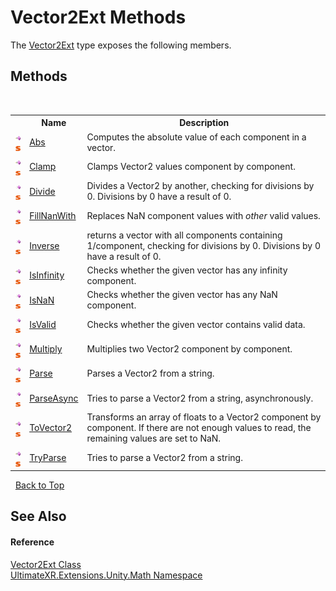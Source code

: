 # Vector2Ext Methods
 

The <a href="T_UltimateXR_Extensions_Unity_Math_Vector2Ext">Vector2Ext</a> type exposes the following members.


## Methods
&nbsp;<table><tr><th></th><th>Name</th><th>Description</th></tr><tr><td>![Public method](media/pubmethod.gif "Public method")![Static member](media/static.gif "Static member")</td><td><a href="M_UltimateXR_Extensions_Unity_Math_Vector2Ext_Abs">Abs</a></td><td>
Computes the absolute value of each component in a vector.</td></tr><tr><td>![Public method](media/pubmethod.gif "Public method")![Static member](media/static.gif "Static member")</td><td><a href="M_UltimateXR_Extensions_Unity_Math_Vector2Ext_Clamp">Clamp</a></td><td>
Clamps Vector2 values component by component.</td></tr><tr><td>![Public method](media/pubmethod.gif "Public method")![Static member](media/static.gif "Static member")</td><td><a href="M_UltimateXR_Extensions_Unity_Math_Vector2Ext_Divide">Divide</a></td><td>
Divides a Vector2 by another, checking for divisions by 0. Divisions by 0 have a result of 0.</td></tr><tr><td>![Public method](media/pubmethod.gif "Public method")![Static member](media/static.gif "Static member")</td><td><a href="M_UltimateXR_Extensions_Unity_Math_Vector2Ext_FillNanWith">FillNanWith</a></td><td>
Replaces NaN component values with *other* valid values.</td></tr><tr><td>![Public method](media/pubmethod.gif "Public method")![Static member](media/static.gif "Static member")</td><td><a href="M_UltimateXR_Extensions_Unity_Math_Vector2Ext_Inverse">Inverse</a></td><td>
returns a vector with all components containing 1/component, checking for divisions by 0. Divisions by 0 have a result of 0.</td></tr><tr><td>![Public method](media/pubmethod.gif "Public method")![Static member](media/static.gif "Static member")</td><td><a href="M_UltimateXR_Extensions_Unity_Math_Vector2Ext_IsInfinity">IsInfinity</a></td><td>
Checks whether the given vector has any infinity component.</td></tr><tr><td>![Public method](media/pubmethod.gif "Public method")![Static member](media/static.gif "Static member")</td><td><a href="M_UltimateXR_Extensions_Unity_Math_Vector2Ext_IsNaN">IsNaN</a></td><td>
Checks whether the given vector has any NaN component.</td></tr><tr><td>![Public method](media/pubmethod.gif "Public method")![Static member](media/static.gif "Static member")</td><td><a href="M_UltimateXR_Extensions_Unity_Math_Vector2Ext_IsValid">IsValid</a></td><td>
Checks whether the given vector contains valid data.</td></tr><tr><td>![Public method](media/pubmethod.gif "Public method")![Static member](media/static.gif "Static member")</td><td><a href="M_UltimateXR_Extensions_Unity_Math_Vector2Ext_Multiply">Multiply</a></td><td>
Multiplies two Vector2 component by component.</td></tr><tr><td>![Public method](media/pubmethod.gif "Public method")![Static member](media/static.gif "Static member")</td><td><a href="M_UltimateXR_Extensions_Unity_Math_Vector2Ext_Parse">Parse</a></td><td>
Parses a Vector2 from a string.</td></tr><tr><td>![Public method](media/pubmethod.gif "Public method")![Static member](media/static.gif "Static member")</td><td><a href="M_UltimateXR_Extensions_Unity_Math_Vector2Ext_ParseAsync">ParseAsync</a></td><td>
Tries to parse a Vector2 from a string, asynchronously.</td></tr><tr><td>![Public method](media/pubmethod.gif "Public method")![Static member](media/static.gif "Static member")</td><td><a href="M_UltimateXR_Extensions_Unity_Math_Vector2Ext_ToVector2">ToVector2</a></td><td>
Transforms an array of floats to a Vector2 component by component. If there are not enough values to read, the remaining values are set to NaN.</td></tr><tr><td>![Public method](media/pubmethod.gif "Public method")![Static member](media/static.gif "Static member")</td><td><a href="M_UltimateXR_Extensions_Unity_Math_Vector2Ext_TryParse">TryParse</a></td><td>
Tries to parse a Vector2 from a string.</td></tr></table>&nbsp;
<a href="#vector2ext-methods">Back to Top</a>

## See Also


#### Reference
<a href="T_UltimateXR_Extensions_Unity_Math_Vector2Ext">Vector2Ext Class</a><br /><a href="N_UltimateXR_Extensions_Unity_Math">UltimateXR.Extensions.Unity.Math Namespace</a><br />